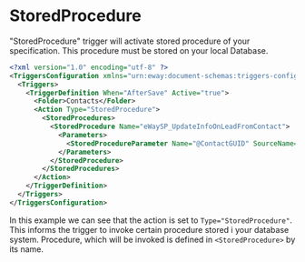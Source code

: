 
# StoredProcedure
"StoredProcedure" trigger will activate stored procedure of your specification. This procedure must be stored on your local Database.

```xml
<?xml version="1.0" encoding="utf-8" ?>
<TriggersConfiguration xmlns="urn:eway:document-schemas:triggers-configuration">
  <Triggers>
    <TriggerDefinition When="AfterSave" Active="true">
      <Folder>Contacts</Folder>
      <Action Type="StoredProcedure">
        <StoredProcedures>
          <StoredProcedure Name="eWaySP_UpdateInfoOnLeadFromContact">
            <Parameters>
              <StoredProcedureParameter Name="@ContactGUID" SourceName="ItemGUID" SqlDbType="UniqueIdentifier"/>
            </Parameters>
          </StoredProcedure>
        </StoredProcedures>
      </Action>
    </TriggerDefinition>
  </Triggers>
</TriggersConfiguration>
```
In this example we can see that the action is set to `Type="StoredProcedure"`. This informs the trigger to invoke certain procedure stored i your database system. Procedure, which will be invoked is defined in `<StoredProcedure>` by its name. 